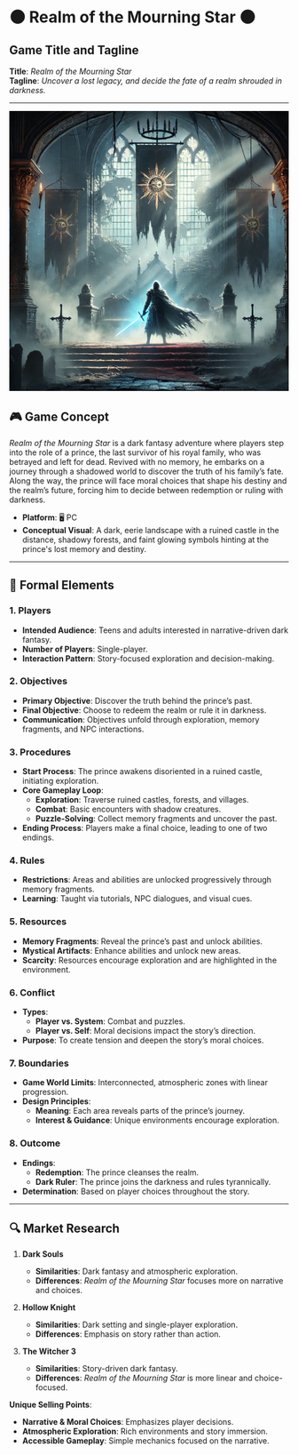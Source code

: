 # 🌑 Realm of the Mourning Star 🌑

## Game Title and Tagline

**Title**: *Realm of the Mourning Star*  
**Tagline**: *Uncover a lost legacy, and decide the fate of a realm shrouded in darkness.*

---
![realm of the mourning star image](./realm_of_the_mourning_star_image.webp)


## 🎮 Game Concept
*Realm of the Mourning Star* is a dark fantasy adventure where players step into the role of a prince, the last survivor of his royal family, who was betrayed and left for dead. Revived with no memory, he embarks on a journey through a shadowed world to discover the truth of his family’s fate. Along the way, the prince will face moral choices that shape his destiny and the realm’s future, forcing him to decide between redemption or ruling with darkness.

- **Platform**: 🖥️ PC
- **Conceptual Visual**: A dark, eerie landscape with a ruined castle in the distance, shadowy forests, and faint glowing symbols hinting at the prince's lost memory and destiny.

---

## 🎲 Formal Elements

### 1. Players
- **Intended Audience**: Teens and adults interested in narrative-driven dark fantasy.
- **Number of Players**: Single-player.
- **Interaction Pattern**: Story-focused exploration and decision-making.

### 2. Objectives
- **Primary Objective**: Discover the truth behind the prince’s past.
- **Final Objective**: Choose to redeem the realm or rule it in darkness.
- **Communication**: Objectives unfold through exploration, memory fragments, and NPC interactions.

### 3. Procedures
- **Start Process**: The prince awakens disoriented in a ruined castle, initiating exploration.
- **Core Gameplay Loop**:
  - **Exploration**: Traverse ruined castles, forests, and villages.
  - **Combat**: Basic encounters with shadow creatures.
  - **Puzzle-Solving**: Collect memory fragments and uncover the past.
- **Ending Process**: Players make a final choice, leading to one of two endings.

### 4. Rules
- **Restrictions**: Areas and abilities are unlocked progressively through memory fragments.
- **Learning**: Taught via tutorials, NPC dialogues, and visual cues.

### 5. Resources
- **Memory Fragments**: Reveal the prince’s past and unlock abilities.
- **Mystical Artifacts**: Enhance abilities and unlock new areas.
- **Scarcity**: Resources encourage exploration and are highlighted in the environment.

### 6. Conflict
- **Types**:
  - **Player vs. System**: Combat and puzzles.
  - **Player vs. Self**: Moral decisions impact the story’s direction.
- **Purpose**: To create tension and deepen the story’s moral choices.

### 7. Boundaries
- **Game World Limits**: Interconnected, atmospheric zones with linear progression.
- **Design Principles**:
  - **Meaning**: Each area reveals parts of the prince’s journey.
  - **Interest & Guidance**: Unique environments encourage exploration.

### 8. Outcome
- **Endings**:
  - **Redemption**: The prince cleanses the realm.
  - **Dark Ruler**: The prince joins the darkness and rules tyrannically.
- **Determination**: Based on player choices throughout the story.

---

## 🔍 Market Research

1. **Dark Souls**
   - **Similarities**: Dark fantasy and atmospheric exploration.
   - **Differences**: *Realm of the Mourning Star* focuses more on narrative and choices.

2. **Hollow Knight**
   - **Similarities**: Dark setting and single-player exploration.
   - **Differences**: Emphasis on story rather than action.

3. **The Witcher 3**
   - **Similarities**: Story-driven dark fantasy.
   - **Differences**: *Realm of the Mourning Star* is more linear and choice-focused.

**Unique Selling Points**:
- **Narrative & Moral Choices**: Emphasizes player decisions.
- **Atmospheric Exploration**: Rich environments and story immersion.
- **Accessible Gameplay**: Simple mechanics focused on the narrative.
